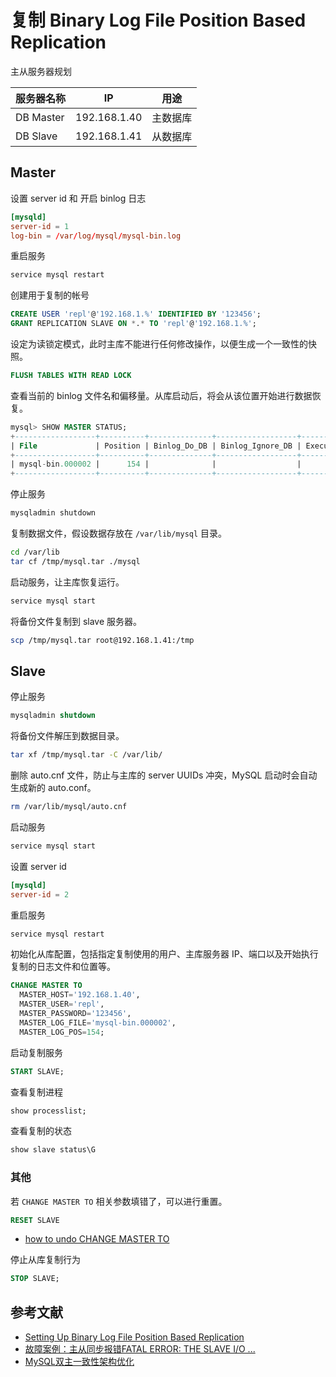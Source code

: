 # 复制 Binary Log File Position Based Replication

主从服务器规划

| 服务器名称   | IP             | 用途          |
| ------------ | -------------- | ------------- |
| DB Master | 192.168.1.40 | 主数据库  |
| DB Slave  | 192.168.1.41 | 从数据库 |

## Master

设置 server id 和 开启 binlog 日志

```cnf
[mysqld]
server-id = 1
log-bin = /var/log/mysql/mysql-bin.log
```

重启服务

```sh
service mysql restart
```

创建用于复制的帐号

```sql
CREATE USER 'repl'@'192.168.1.%' IDENTIFIED BY '123456';
GRANT REPLICATION SLAVE ON *.* TO 'repl'@'192.168.1.%';
```

设定为读锁定模式，此时主库不能进行任何修改操作，以便生成一个一致性的快照。

```sql
FLUSH TABLES WITH READ LOCK
```

查看当前的 binlog 文件名和偏移量。从库启动后，将会从该位置开始进行数据恢复。

```sql
mysql> SHOW MASTER STATUS;
+------------------+----------+--------------+------------------+-------------------+
| File             | Position | Binlog_Do_DB | Binlog_Ignore_DB | Executed_Gtid_Set |
+------------------+----------+--------------+------------------+-------------------+
| mysql-bin.000002 |      154 |              |                  |                   |
+------------------+----------+--------------+------------------+-------------------+
```

停止服务

```sh
mysqladmin shutdown
```

复制数据文件，假设数据存放在 `/var/lib/mysql` 目录。

```sh
cd /var/lib
tar cf /tmp/mysql.tar ./mysql
```

启动服务，让主库恢复运行。

```sh
service mysql start
```

将备份文件复制到 slave 服务器。

```sh
scp /tmp/mysql.tar root@192.168.1.41:/tmp
```

## Slave

停止服务

```sql
mysqladmin shutdown
```

将备份文件解压到数据目录。

```sh
tar xf /tmp/mysql.tar -C /var/lib/
```

删除 auto.cnf 文件，防止与主库的 server UUIDs 冲突，MySQL 启动时会自动生成新的 auto.conf。

```sh
rm /var/lib/mysql/auto.cnf
```

启动服务

```sh
service mysql start
```

设置 server id 

```cnf
[mysqld]
server-id = 2
```

重启服务

```sh
service mysql restart
```

初始化从库配置，包括指定复制使用的用户、主库服务器 IP、端口以及开始执行复制的日志文件和位置等。

```sql
CHANGE MASTER TO
  MASTER_HOST='192.168.1.40',
  MASTER_USER='repl',
  MASTER_PASSWORD='123456',
  MASTER_LOG_FILE='mysql-bin.000002',
  MASTER_LOG_POS=154;
```

启动复制服务

```sql
START SLAVE;
```

查看复制进程

```sql
show processlist;
```

查看复制的状态

```sql
show slave status\G
```

### 其他

若 `CHANGE MASTER TO` 相关参数填错了，可以进行重置。

```sql
RESET SLAVE
```

- [how to undo CHANGE MASTER TO](https://stackoverflow.com/questions/31319461/how-to-undo-change-master-to)

停止从库复制行为

```sql
STOP SLAVE;
```

## 参考文献

- [Setting Up Binary Log File Position Based Replication](https://dev.mysql.com/doc/refman/5.7/en/replication-howto.html)
- [故障案例：主从同步报错FATAL ERROR: THE SLAVE I/O ...](http://zhangbin.junxilinux.com/?p=793)
- [MySQL双主一致性架构优化](https://www.cnblogs.com/luckcs/articles/7105206.html)
